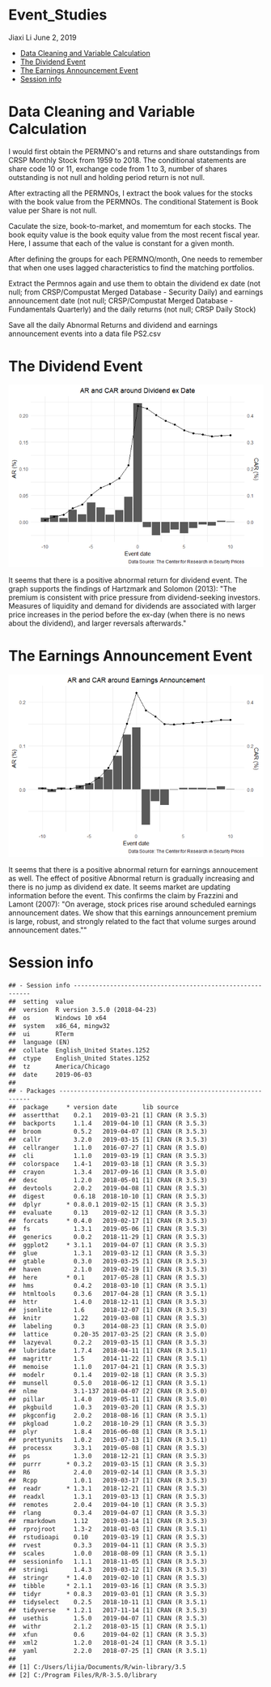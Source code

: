 Event\_Studies
================
Jiaxi Li
June 2, 2019

-   [Data Cleaning and Variable Calculation](#data-cleaning-and-variable-calculation)
-   [The Dividend Event](#the-dividend-event)
-   [The Earnings Announcement Event](#the-earnings-announcement-event)
-   [Session info](#session-info)

Data Cleaning and Variable Calculation
======================================

I would first obtain the PERMNO's and returns and share outstandings from CRSP Monthly Stock from 1959 to 2018. The conditional statements are share code 10 or 11, exchange code from 1 to 3, number of shares outstanding is not null and holding period return is not null.

After extracting all the PERMNOs, I extract the book values for the stocks with the book value from the PERMNOs. The conditional Statement is Book value per Share is not null.

Caculate the size, book-to-market, and momemtum for each stocks. The book equity value is the book equity value from the most recent fiscal year. Here, I assume that each of the value is constant for a given month.

After defining the groups for each PERMNO/month, One needs to remember that when one uses lagged characteristics to find the matching portfolios.

Extract the Permnos again and use them to obtain the dividend ex date (not null; from CRSP/Compustat Merged Database - Security Daily) and earnings announcement date (not null; CRSP/Compustat Merged Database - Fundamentals Quarterly) and the daily returns (not null; CRSP Daily Stock)

Save all the daily Abnormal Returns and dividend and earnings announcement events into a data file PS2.csv

The Dividend Event
==================

![](Event_studies_files/figure-markdown_github/unnamed-chunk-5-1.png)

It seems that there is a positive abnormal return for dividend event. The graph supports the findings of Hartzmark and Solomon (2013): "The premium is consistent with price pressure from dividend-seeking investors. Measures of liquidity and demand for dividends are associated with larger price increases in the period before the ex-day (when there is no news about the dividend), and larger reversals afterwards."

The Earnings Announcement Event
===============================

![](Event_studies_files/figure-markdown_github/unnamed-chunk-6-1.png)

It seems that there is a positive abnormal return for earnings annoucement as well. The effect of positive Abnormal return is gradually increasing and there is no jump as dividend ex date. It seems market are updating information before the event. This confirms the claim by Frazzini and Lamont (2007): "On average, stock prices rise around scheduled earnings announcement dates. We show that this earnings announcement premium is large, robust, and strongly related to the fact that volume surges around announcement dates.""

Session info
============

    ## - Session info ----------------------------------------------------------
    ##  setting  value                       
    ##  version  R version 3.5.0 (2018-04-23)
    ##  os       Windows 10 x64              
    ##  system   x86_64, mingw32             
    ##  ui       RTerm                       
    ##  language (EN)                        
    ##  collate  English_United States.1252  
    ##  ctype    English_United States.1252  
    ##  tz       America/Chicago             
    ##  date     2019-06-03                  
    ## 
    ## - Packages --------------------------------------------------------------
    ##  package     * version date       lib source        
    ##  assertthat    0.2.1   2019-03-21 [1] CRAN (R 3.5.3)
    ##  backports     1.1.4   2019-04-10 [1] CRAN (R 3.5.3)
    ##  broom         0.5.2   2019-04-07 [1] CRAN (R 3.5.3)
    ##  callr         3.2.0   2019-03-15 [1] CRAN (R 3.5.3)
    ##  cellranger    1.1.0   2016-07-27 [1] CRAN (R 3.5.0)
    ##  cli           1.1.0   2019-03-19 [1] CRAN (R 3.5.3)
    ##  colorspace    1.4-1   2019-03-18 [1] CRAN (R 3.5.3)
    ##  crayon        1.3.4   2017-09-16 [1] CRAN (R 3.5.0)
    ##  desc          1.2.0   2018-05-01 [1] CRAN (R 3.5.3)
    ##  devtools      2.0.2   2019-04-08 [1] CRAN (R 3.5.3)
    ##  digest        0.6.18  2018-10-10 [1] CRAN (R 3.5.3)
    ##  dplyr       * 0.8.0.1 2019-02-15 [1] CRAN (R 3.5.3)
    ##  evaluate      0.13    2019-02-12 [1] CRAN (R 3.5.3)
    ##  forcats     * 0.4.0   2019-02-17 [1] CRAN (R 3.5.3)
    ##  fs            1.3.1   2019-05-06 [1] CRAN (R 3.5.3)
    ##  generics      0.0.2   2018-11-29 [1] CRAN (R 3.5.3)
    ##  ggplot2     * 3.1.1   2019-04-07 [1] CRAN (R 3.5.3)
    ##  glue          1.3.1   2019-03-12 [1] CRAN (R 3.5.3)
    ##  gtable        0.3.0   2019-03-25 [1] CRAN (R 3.5.3)
    ##  haven         2.1.0   2019-02-19 [1] CRAN (R 3.5.3)
    ##  here        * 0.1     2017-05-28 [1] CRAN (R 3.5.3)
    ##  hms           0.4.2   2018-03-10 [1] CRAN (R 3.5.1)
    ##  htmltools     0.3.6   2017-04-28 [1] CRAN (R 3.5.1)
    ##  httr          1.4.0   2018-12-11 [1] CRAN (R 3.5.3)
    ##  jsonlite      1.6     2018-12-07 [1] CRAN (R 3.5.3)
    ##  knitr         1.22    2019-03-08 [1] CRAN (R 3.5.3)
    ##  labeling      0.3     2014-08-23 [1] CRAN (R 3.5.0)
    ##  lattice       0.20-35 2017-03-25 [2] CRAN (R 3.5.0)
    ##  lazyeval      0.2.2   2019-03-15 [1] CRAN (R 3.5.3)
    ##  lubridate     1.7.4   2018-04-11 [1] CRAN (R 3.5.1)
    ##  magrittr      1.5     2014-11-22 [1] CRAN (R 3.5.1)
    ##  memoise       1.1.0   2017-04-21 [1] CRAN (R 3.5.3)
    ##  modelr        0.1.4   2019-02-18 [1] CRAN (R 3.5.3)
    ##  munsell       0.5.0   2018-06-12 [1] CRAN (R 3.5.1)
    ##  nlme          3.1-137 2018-04-07 [2] CRAN (R 3.5.0)
    ##  pillar        1.4.0   2019-05-11 [1] CRAN (R 3.5.0)
    ##  pkgbuild      1.0.3   2019-03-20 [1] CRAN (R 3.5.3)
    ##  pkgconfig     2.0.2   2018-08-16 [1] CRAN (R 3.5.1)
    ##  pkgload       1.0.2   2018-10-29 [1] CRAN (R 3.5.3)
    ##  plyr          1.8.4   2016-06-08 [1] CRAN (R 3.5.1)
    ##  prettyunits   1.0.2   2015-07-13 [1] CRAN (R 3.5.1)
    ##  processx      3.3.1   2019-05-08 [1] CRAN (R 3.5.3)
    ##  ps            1.3.0   2018-12-21 [1] CRAN (R 3.5.3)
    ##  purrr       * 0.3.2   2019-03-15 [1] CRAN (R 3.5.3)
    ##  R6            2.4.0   2019-02-14 [1] CRAN (R 3.5.3)
    ##  Rcpp          1.0.1   2019-03-17 [1] CRAN (R 3.5.3)
    ##  readr       * 1.3.1   2018-12-21 [1] CRAN (R 3.5.3)
    ##  readxl        1.3.1   2019-03-13 [1] CRAN (R 3.5.3)
    ##  remotes       2.0.4   2019-04-10 [1] CRAN (R 3.5.3)
    ##  rlang         0.3.4   2019-04-07 [1] CRAN (R 3.5.3)
    ##  rmarkdown     1.12    2019-03-14 [1] CRAN (R 3.5.3)
    ##  rprojroot     1.3-2   2018-01-03 [1] CRAN (R 3.5.1)
    ##  rstudioapi    0.10    2019-03-19 [1] CRAN (R 3.5.3)
    ##  rvest         0.3.3   2019-04-11 [1] CRAN (R 3.5.3)
    ##  scales        1.0.0   2018-08-09 [1] CRAN (R 3.5.1)
    ##  sessioninfo   1.1.1   2018-11-05 [1] CRAN (R 3.5.3)
    ##  stringi       1.4.3   2019-03-12 [1] CRAN (R 3.5.3)
    ##  stringr     * 1.4.0   2019-02-10 [1] CRAN (R 3.5.3)
    ##  tibble      * 2.1.1   2019-03-16 [1] CRAN (R 3.5.3)
    ##  tidyr       * 0.8.3   2019-03-01 [1] CRAN (R 3.5.3)
    ##  tidyselect    0.2.5   2018-10-11 [1] CRAN (R 3.5.1)
    ##  tidyverse   * 1.2.1   2017-11-14 [1] CRAN (R 3.5.3)
    ##  usethis       1.5.0   2019-04-07 [1] CRAN (R 3.5.3)
    ##  withr         2.1.2   2018-03-15 [1] CRAN (R 3.5.1)
    ##  xfun          0.6     2019-04-02 [1] CRAN (R 3.5.3)
    ##  xml2          1.2.0   2018-01-24 [1] CRAN (R 3.5.1)
    ##  yaml          2.2.0   2018-07-25 [1] CRAN (R 3.5.1)
    ## 
    ## [1] C:/Users/lijia/Documents/R/win-library/3.5
    ## [2] C:/Program Files/R/R-3.5.0/library
